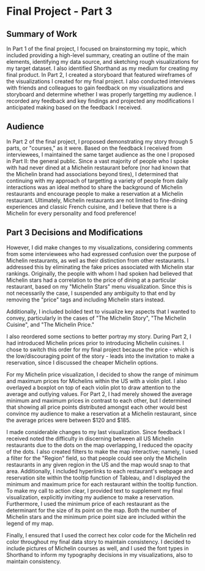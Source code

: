 # Final Project - Part 3
## Summary of Work
In Part 1 of the final project, I focused on brainstorming my topic, which included providing a high-level summary, creating an outline of the main elements, identifying my data source, and sketching rough visualizations for my target dataset. I also identified Shorthand as my medium for creating my final product. In Part 2, I created a storyboard that featured wireframes of the visualizations I created for my final project. I also conducted interviews with friends and colleagues to gain feedback on my visualizations and storyboard and determine whether I was properly targetting my audience. I recorded any feedback and key findings and projected any modifications I anticipated making based on the feedback I received.

## Audience
In Part 2 of the final project, I proposed demonstrating my story through 5 parts, or "courses," as it were. Based on the feedback I received from interviewees, I maintained the same target audience as the one I proposed in Part II: the general public. Since a vast majority of people who I spoke with had never dined at a Michelin restaurant before (nor had known that the Michelin brand had associations beyond tires), I determined that continuing with my approach of targetting a variety of people from daily interactions was an ideal method to share the background of Michelin restaurants and encourage people to make a reservation at a Michelin restaurant. Ultimately, Michelin restaurants are not limited to fine-dining experiences and classic French cuisine, and I believe that there is a Michelin for every personality and food preference!

## Part 3 Decisions and Modifications
However, I did make changes to my visualizations, considering comments from some interviewees who had expressed confusion over the purpose of Michelin restaurants, as well as their distinction from other restaurants. I addressed this by eliminating the fake prices associated with Michelin star rankings. Originally, the people with whom I had spoken had believed that Michelin stars had a correlation to the price of dining at a particular restaurant, based on my "Michelin Stars" menu visualization. Since this is not necessarily the case, I suspended any ambiguity to that end by removing the "price" tags and including Michelin stars instead.

Additionally, I included bolded text to visualize key aspects that I wanted to convey, particularly in the cases of "The Michelin Story", "The Michelin Cuisine", and "The Michelin Price."

I also reordered some sections to better portray my story. During Part 2, I had introduced Michelin prices prior to introducing Michelin cuisines. I chose to switch this order for my final project because the price - which is the low/discouraging point of the story - leads into the invitation to make a reservation, since I discussed the cheaper Michelin options.

For my Michelin price visualization, I decided to show the range of minimum and maximum prices for Michelins within the US with a violin plot. I also overlayed a boxplot on top of each violin plot to draw attention to the average and outlying values. For Part 2, I had merely showed the average minimum and maximum prices in contrast to each other, but I determined that showing all price points distributed amongst each other would best convince my audience to make a reservation at a Michelin restaurant, since the average prices were between $120 and $185.

I made considerable changes to my last visualization. Since feedback I received noted the difficulty in discerning between all US Michelin restaurants due to the dots on the map overlapping, I reduced the opacity of the dots. I also created filters to make the map interactive; namely, I used a filter for the "Region" field, so that people could see only the Michelin restaurants in any given region in the US and the map would snap to that area. Additionally, I included hyperlinks to each restaurant's webpage and reservation site within the tooltip function of Tableau, and I displayed the minimum and maximum price for each restaurant within the tooltip function. To make my call to action clear, I provided text to supplement my final visualization, explicitly inviting my audience to make a reservation. Furthermore, I used the minimum price of each restaurant as the determinant for the size of its point on the map. Both the number of Michelin stars and the minimum price point size are included within the legend of my map.

Finally, I ensured that I used the correct hex color code for the Michelin red color throughout my final data story to maintain consistency. I decided to include pictures of Michelin courses as well, and I used the font types in Shorthand to inform my typography decisions in my visualizations, also to maintain consistency.
